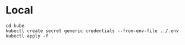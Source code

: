 # Local

```
cd kube
kubectl create secret generic credentials --from-env-file ../.env
kubectl apply -f .
```
